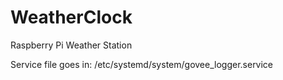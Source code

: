 # WeatherClock
Raspberry Pi Weather Station


Service file goes in:
/etc/systemd/system/govee_logger.service
